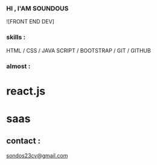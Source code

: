 ### HI , I'AM SOUNDOUS ###

![FRONT END DEV]

### skills : 
HTML / CSS / JAVA SCRIPT / BOOTSTRAP / GIT / GITHUB

### almost : 
react.js
========
saas
========

## contact : 
sondos23cv@gmail.com 

